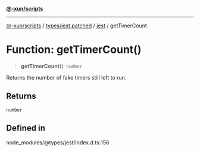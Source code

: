 [**@-xun/scripts**](../../../../../README.md)

***

[@-xun/scripts](../../../../../README.md) / [types/jest.patched](../../../README.md) / [jest](../README.md) / getTimerCount

# Function: getTimerCount()

> **getTimerCount**(): `number`

Returns the number of fake timers still left to run.

## Returns

`number`

## Defined in

node\_modules/@types/jest/index.d.ts:156
